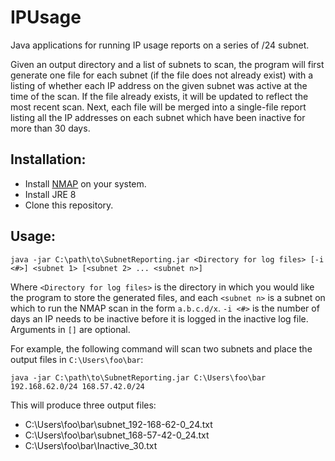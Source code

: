 # IPUsage
Java applications for running IP usage reports on a series of /24 subnet.

Given an output directory and a list of subnets to scan, the program will first generate one file for each subnet
(if the file does not already exist) with a listing of whether each IP address on the given subnet was active
at the time of the scan.  If the file already exists, it will be updated to reflect the most recent scan.
Next, each file will be merged into a single-file report listing all the IP addresses on each
subnet which have been inactive for more than 30 days.

## Installation:
- Install [NMAP](https://nmap.org/download.html) on your system.
- Install JRE 8
- Clone this repository.

## Usage:
```
java -jar C:\path\to\SubnetReporting.jar <Directory for log files> [-i <#>] <subnet 1> [<subnet 2> ... <subnet n>]
```
Where ```<Directory for log files>``` is the directory in which you would like the program to store the generated files,
 and each ```<subnet n>``` is a subnet on which to run the NMAP scan in the form ```a.b.c.d/x```.
 ```-i <#>``` is the number of days an IP needs to be inactive before it is logged in the inactive log file.
 Arguments in ```[]``` are optional.

For example, the following command will scan two subnets and place the output files in ```C:\Users\foo\bar```:
```
java -jar C:\path\to\SubnetReporting.jar C:\Users\foo\bar 192.168.62.0/24 168.57.42.0/24
```
This will produce three output files:

- C:\Users\foo\bar\subnet_192-168-62-0_24.txt
- C:\Users\foo\bar\subnet_168-57-42-0_24.txt
- C:\Users\foo\bar\Inactive_30.txt
